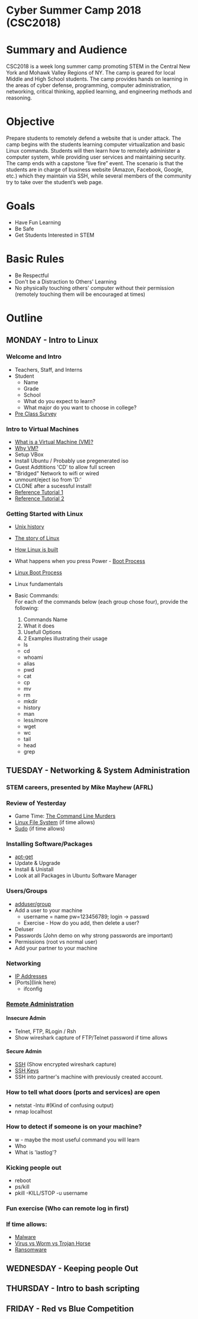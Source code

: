 Cyber Summer Camp 2018 (CSC2018)
======================

# Summary and Audience
CSC2018 is a week long summer camp promoting STEM in the Central New York and Mohawk Valley Regions of NY. The camp is geared for local Middle and High School students. The camp provides hands on learning in the areas of cyber defense, programming, computer administration, networking, critical thinking, applied learning, and engineering methods and reasoning.

# Objective
Prepare students to remotely defend a website that is under attack. The camp begins with the students learning computer virtualization and basic Linux commands. Students will then learn how to remotely administer a computer system, while providing user services and maintaining security. The camp ends with a capstone “live fire” event. The scenario is that the students are in charge of business website (Amazon, Facebook, Google, etc.) which they maintain via SSH, while several members of the community try to take over the student’s web page.

# Goals
- Have Fun Learning
- Be Safe
- Get Students Interested in STEM

# Basic Rules
- Be Respectful
- Don't be a Distraction to Others' Learning
- No physically touching others' computer without their permission (remotely touching them will be encouraged at times)

# Outline

## MONDAY - Intro to Linux
### Welcome and Intro
  - Teachers, Staff, and Interns
  - Student
    - Name
    - Grade
    - School
    - What do you expect to learn?
    - What major do you want to choose in college?
- [Pre Class Survey](https://goo.gl/forms/tQKGslDdWvqqzlmM2)

### Intro to Virtual Machines
  - [What is a Virtual Machine (VM)?](https://www.youtube.com/watch?v=yIVXjl4SwVo)
  - [Why VM?](https://www.linkedin.com/learning/learning-vmware-vsphere-6-5/why-virtual-machines)
  - Setup VBox
  - Install Ubuntu / Probably use pregenerated iso
  - Guest Addtitions 'CD' to allow full screen
  - "Bridged" Network to wifi or wired
  - unmount/eject iso from 'D:\'
  - CLONE after a sucessful install!
  - [Reference Tutorial 1](https://www.lifewire.com/run-ubuntu-within-windows-virtualbox-2202098)
  - [Reference Tutorial 2](https://askubuntu.com/questions/142549/how-to-install-ubuntu-on-virtualbox)

### Getting Started with Linux
- [Unix history](https://youtu.be/7FjX7r5icV8)
- [The story of Linux](https://youtu.be/5ocq6_3-nEw)
- [How Linux is built](https://youtu.be/yVpbFMhOAwE)
- What happens when you press Power - [Boot Process](https://youtu.be/RgLMBXg5b9I)
- [Linux Boot Process](https://www.thegeekstuff.com/2011/02/linux-boot-process)
- Linux fundamentals

- Basic Commands:\
  For each of the commands below (each group chose four),
  provide the following:
   1. Commands Name
   2. What it does
   3. Usefull Options
   4. 2 Examples illustrating their usage
    - ls
    - cd
    - whoami
    - alias
    - pwd
    - cat
    - cp
    - mv
    - rm
    - mkdir
    - history
    - man
    - less/more
    - wget
    - wc
    - tail
    - head
    - grep
  
## TUESDAY - Networking & System Administration

### STEM careers, presented by Mike Mayhew (AFRL)

### Review of Yesterday

- Game Time: [The Command Line Murders](https://github.com/veltman/clmystery.git)
- [Linux File System](https://www.youtube.com/watch?v=HIXzJ3Rz9po) (if time allows)
- [Sudo](https://www.youtube.com/watch?v=imnEUvvDxc4) (if time allows)

### Installing Software/Packages
- [apt-get](https://youtu.be/EJgXqQvqaIM)  <!---  / [apt](https://youtu.be/9jNcjdQxEV8)  --->
- Update & Upgrade
- Install & Unistall
- Look at all Packages in Ubuntu Software Manager

### Users/Groups
- [adduser/group](https://www.youtube.com/watch?v=-OzmiIPOTxI)
- Add a user to your machine
  - username = name pw=123456789; login -> passwd
  - Exercise - How do you add, then delete a user?
- Deluser
- Passwords (John demo on why strong passwords are important)
- Permissions (root vs normal user)
- Add your partner to your machine

### Networking
- [IP Addresses](https://youtu.be/7_-qWlvQQtY)
- [Ports](link here)
  - ifconfig

### [Remote Administration](https://www.youtube.com/watch?v=o-W_mDGX1bY)

#### Insecure Admin
- Telnet, FTP, RLogin / Rsh
- Show wireshark capture of FTP/Telnet password if time allows

#### Secure Admin
- [SSH](https://www.youtube.com/watch?v=_HBOM7Zq61E) (Show encrypted wireshark capture)
- [SSH Keys](https://www.youtube.com/watch?v=EuIYabZS3ow)
- SSH into partner's machine with previously created account.

### How to tell what doors (ports and services) are open
- netstat -lntu   #(Kind of confusing output)
- nmap localhost

### How to detect if someone is on your machine?
- w - maybe the most useful command you will learn
- Who
- What is 'lastlog'?

### Kicking people out
- reboot
- ps/kill
- pkill -KILL/STOP -u username

### Fun exercise (Who can remote log in first)

### If time allows:
- [Malware](https://www.youtube.com/watch?v=afzkoB_lYNk)
- [Virus vs Worm vs Trojan Horse](https://youtu.be/y8a3QoTg4VQ)
- [Ransomware](https://www.youtube.com/watch?v=nNNDrS6-5Vg)

<!---

--->

## WEDNESDAY - Keeping people Out

<!---

### Review of Yesterday

### Remote users
How to detect if someone is on your machine?
- w
- who
- What is 'lastlog'?
- Lock account - passwd -l username
- pkill -KILL/STOP -u username
- giving sudo access to other users

### SSH config
- etc/ssh/sshd\_config
- Banner - /etc/issue.net
- Logging Fails - /var/log/auth.log

### Other Secure Admin 
- VPN
- Keys only
- Sandboxing
- Restricted Root / Sudo - visudo
- "Anti-virus"
- pam\_tally2
- SELinux

--->

## THURSDAY - Intro to bash scripting

<!---

### Review of Yesterday

### [Apache](https://www.youtube.com/watch?v=fRLJ3bnbHmE)
- Configuring Apache - httpd.conf
- Making your webpage - /var/www/html/index.html
- Intro to HTML / Website making (Need cp/paste templates)

### Services
- start, stop, restart
- /etc/init.d

### Word Press (TBD)

--->

## FRIDAY - Red vs Blue Competition

<!---

### CTF Event based on Team Worksheet and mod'd VM. (TBD)

- [Post Class Survey](https://goo.gl/forms/c2mu92MuDLmTSaAf2)

--->
